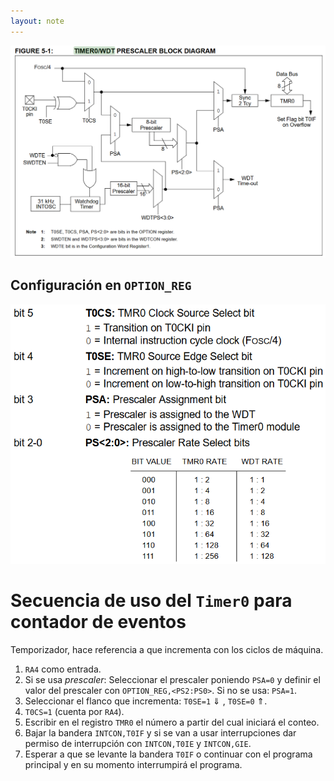 ```yaml
---
layout: note
---
```


![80af4f7d2f7c6eecfe9d38f1ac18daee.png](../../../../img/bf487834c76643469b922ccd03d72f58.png)
## Configuración en `OPTION_REG`
![1a0508fdce18dd528873819ab6a37cfd.png](../../../../img/da5c47b222ec463689b1d6ddec9d458a.png)
# Secuencia de uso del `Timer0` para contador de eventos
Temporizador, hace referencia a que incrementa con los ciclos de máquina.

1. `RA4` como entrada.
2. Si se usa *prescaler*: Seleccionar el prescaler poniendo `PSA=0` y definir el valor del prescaler con `OPTION_REG,<PS2:PS0>`. 
Si no se usa: `PSA=1`.
3. Seleccionar el flanco que incrementa: `T0SE=1` $\Downarrow$ , `T0SE=0` $\Uparrow$.
4. `T0CS=1` (cuenta por `RA4`).
5. Escribir en el registro `TMR0` el número a partir del cual iniciará el conteo.
6. Bajar la bandera `INTCON,T0IF` y si se van a usar interrupciones dar permiso de interrupción con `INTCON,T0IE` y `INTCON,GIE`.
7. Esperar a que se levante la bandera `T0IF` o continuar con el programa principal y en su momento interrumpirá el programa.